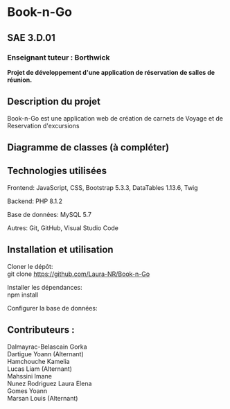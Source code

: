 # Book-n-Go

## SAE 3.D.01

### Enseignant tuteur : Borthwick

**Projet de développement d'une application de réservation de salles de réunion.**

## Description du projet

Book-n-Go est une application web de création de carnets de Voyage et de Reservation d'excursions

## Diagramme de classes (à compléter)


## Technologies utilisées

Frontend: JavaScript, CSS, Bootstrap 5.3.3, DataTables 1.13.6, Twig 

Backend: PHP 8.1.2

Base de données: MySQL 5.7

Autres: Git, GitHub, Visual Studio Code

## Installation et utilisation

Cloner le dépôt:\
git clone https://github.com/Laura-NR/Book-n-Go

Installer les dépendances:\
npm install

Configurer la base de données:

## Contributeurs :
Dalmayrac-Belascain Gorka\
Dartigue Yoann (Alternant)\
Hamchouche Kamelia\
Lucas Liam (Alternant)\
Mahssini Imane\
Nunez Rodriguez Laura Elena\
Gomes Yoann\
Marsan Louis (Alternant)
